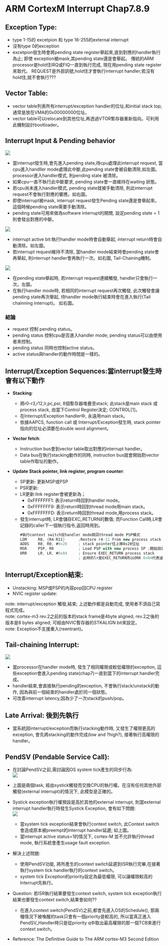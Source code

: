 # ARM CortexM Interrupt Chap7.8.9

## Exception Type:
*  type 1-15的 excetpion 和 type 16-255的external interrupt  
*  沒有type 0的exception  
*  excetpion發生時會將pending state register舉起來,直到對應的handler執行為止; 即使 exception被mask,其pending state還是會舉起。 傳統的ARM processor是hold住IRQ或FIQ一直到執行完成, 現在用pending state register來取代。 REQUEST是外部訊號,hold住才會執行interrupt handler;若沒有hold住,就不會執行???

## Vector Table:  
*  vector table列表所有interrupt/exception handler的位址,和initial stack top; 通常是放在VMA的0x00000000位址。  
*  vector table可以relocate到其他位址,再透過VTOR暫存器重新指向。可利用此機制設計bootloader。  

## Interrupt Input & Pending behavior  
![](https://github.com/sammiiT/Study-Report/blob/master/picture/InterruptPendingBehavior.PNG)  
*  當interrupt發生時,會先進入pending state,待cpu處理此interrupt request, 當cpu進入handller mode處理此中斷,此pending state會被自動清除,如左圖。processor進入handler模式, 則pending state 被清除。  
*  如果cpu一直不執行此中斷要求, pending state會一直維持在waiting 狀態。  
*  若cpu尚未進入handler模式, pending state就被手動清除, 則此interrupt request不會執行對應的響應。如右圖。  
*  即使interrupt被mask, interrupt request發生Pending state還是會舉起來。這個時候pending state需要手動清除。  
*  pending state可用來做為software interrupt的開關, 設定pending state = 1則會發出對應的中斷。  

![](https://github.com/sammiiT/Study-Report/blob/master/picture/InterruptPendingBehavior2.png)  
*  interrupt active bit:執行handler mode時會自動舉起, interrupt return時會自動清除。如左圖。  
*  若interrupt request維持不清除, 當handler mode結束時會pending state會再舉起, 則interrupt handler會再執行一次。如右圖, Tail-Chaining機制。  

![](https://github.com/sammiiT/Study-Report/blob/master/picture/InterruptPendingBehavior3.png)  
*  在pending state舉起時, 若interrupt request連續觸發, handler只會執行一次。左圖。  
*  在執行handler mode時, 若相同的interrupt request再次觸發, 此次觸發會讓pending state再次舉起, 待handler mode執行結束時會在進入執行(Tail chainning interrupt)。 如右圖。

### 結論
*  request 控制 pending status。  
*  pending status 控制cpu是否進入handler mode; pending status可以由使用者來控制。 
*  pending status 同時也控制active status。  
*  active status與handler的動作時間是一樣的。

## Interrupt/Exception Sequences:當interrupt發生時會有以下動作  
* **Stacking**:   
    * 將r0-r3,r12,lr,pc,psr, 8個暫存器堆疊至stack; 此stack是main stack 或 process stack, 由當下Control Register決定; CONTROL[1]。  
    * 在Interrupt/Exception handler中, 永遠用main stack。
    * 依據AAPCS, function call 或 Interrupt/Exception發生時, stack pointer指向的位址必須要在double word alignment。

* **Vector fetch**:  
    * Instruction bus會到vector table取出對應的interrupt handler。  
    * Data bus在執行stacking動作的同時, instruction bus就會開始對vector table作取址的動作。  
 
* **Update Stack pointer, link register, program counter**:  
    * SP更新: 更新MSP或PSP  
    * PSR更新:  
    * LR更新:link register會被更新為；  
        * 0xFFFFFFF1: 表示return時回到handler mode。  
        * 0xFFFFFFF9: 表示return時回到thread mode用main stack。  
        * 0xFFFFFFFD: 表示return時回到thread mode,用process stack。  
    * 發生interrupt時, LR會儲存EXC_RETURN的數值; 而Function Call時,LR會記錄的caller下一個執行指令,返回時用到。  
		```as  
		#執行context switch從handler mode跳回thread mode PSP模式  
		LDM     R0, {R4-R11}      ;Restore r4-11 from new process stack  
		ADDS    R0, R0, #0x20     ; stack pointer往上移0x20位址  
		MSR     PSP, R0           ; Load PSP with new process SP ;開始設定新process的stack pointer指向  
		ORR     LR, LR, #0x04     ; Ensure EXEC_RETURN process stack  
		                          ; 此時的lr是EXEC_RETURN所以ORR 0x04代表返回PSP(process stack pointer)
		```
## Interrupt/Exception結束:
* Unstacking: MSP或PSP的內容pop回CPU register  
* NVIC register update:  
    
note: interrupt/exception 觸發,結束; 上述動作都是自動完成, 使用者不須自己寫程式完成。  
note: cortex-m3 rev.2之前的版本的stack frame是4byte aligned, rev.2之後的版本是8 bytes aligned; 可經由NVIC暫存器的STKALIGN bit來設定。  
note: Exception不支援重入(reentrant)。  

## Tail-chaining Interrupt:  
![](https://github.com/sammiiT/Study-Report/blob/master/picture/Tail-Chaining.PNG)
* 當processor在handler mode時, 發生了相同權限或較低權限的exception, 這些exception會進入pending state(chap7)一直到當下的interrupt handler完成。   
* handler結束,會直接執行pending的exception, 不會執行stack/unstack的動作, 因為與前一個結束的handler處於同一個狀態。
* 可改善interrupt latency,因為少了一次stack的push/pop。

## Late Arrival: 後到先執行  
*  當系統因interrupt/exception而執行stacking動作時, 又發生了權限更高的exception, 會先將stacking的動作完成(low and ?high?), 接著執行高權限的handler。  

## PendSV (Pendable Service Call):  
*	在討論PendSV之前,需討論因OS system tick產生的同步行為:  
![](https://github.com/sammiiT/Study-Report/blob/master/picture/SystickContextSwitch.PNG)   
*	上圖是兩個task, 經由systick觸發而交換CPU的執行權。在沒有任何其他外部觸發(external interrupt)的情況下, 此模型是正確的。  
*	Systick exception執行權預設是高於其他的external interrupt, 則當external interrupt handler執行時發生Systick Exception, 會有如下問題:  
![](https://github.com/sammiiT/Study-Report/blob/master/picture/ProblemContextSwIRQ.PNG)
	*	當system tick exception結束會執行context switch, 此Context switch會造成原本被preempt的interrupt handler延遲; 如上圖。  
	*	當interrupt active status=1的情況下, cortex-M 並不允許執行thread mode, 執行系統會產生usage fault exception.  

*	解決上述問題:  
	*	使用PendSV功能, 將所產生的context switch延遲到ISR執行完畢,在接著執行system tick handler執行的context switch。  
	*	system tick Exception的priority設定為最低權限, 可以讓權限較高的Interrupt先執行。 
	
*	Question: 若ISR執行結果要發生context switch, system tick exception執行結果也要發生context switch,結果會如何??  
	*	在進入context switch(PendSV)之前,都會先進入OS的Schedule(), 那兩種情況下被喚醒的task只會有一個priority是較高的, 所以當真正進入PendSV_Handler時只是從priority q中取出最高權限的那一個TCB來進行context switch。

* Reference: The Definitive Guide to The ARM cortex-M3 Second Edition
